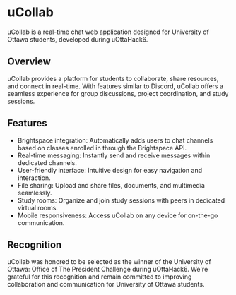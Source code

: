 # uCollab

uCollab is a real-time chat web application designed for University of Ottawa students, developed during uOttaHack6.

## Overview

uCollab provides a platform for students to collaborate, share resources, and connect in real-time. With features similar to Discord, uCollab offers a seamless experience for group discussions, project coordination, and study sessions.

## Features

- Brightspace integration: Automatically adds users to chat channels based on classes enrolled in through the Brightspace API.
- Real-time messaging: Instantly send and receive messages within dedicated channels.
- User-friendly interface: Intuitive design for easy navigation and interaction.
- File sharing: Upload and share files, documents, and multimedia seamlessly.
- Study rooms: Organize and join study sessions with peers in dedicated virtual rooms.
- Mobile responsiveness: Access uCollab on any device for on-the-go communication.

## Recognition

uCollab was honored to be selected as the winner of the University of Ottawa: Office of The President Challenge during uOttaHack6. We're grateful for this recognition and remain committed to improving collaboration and communication for University of Ottawa students.

